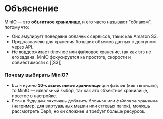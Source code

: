 # Объяснение
MinIO — это **объектное хранилище**, и его часто называют "облаком", потому что:
- Оно эмулирует поведение облачных сервисов, таких как Amazon S3.
- Предназначено для хранения больших объемов данных с доступом через API.
- Не поддерживает блочное или файловое хранение, так как это не его задача. MinIO фокусируется на простоте, скорости и совместимости с [[S3]]
### Почему выбирать MinIO?
- Если нужно **S3-совместимое хранилище** для файлов (как ты писал), то MinIO — идеальный выбор, так как это объектное хранилище, простое в настройке.
- Если в будущем захочешь добавить блочное или файловое хранение (например, для виртуальных машин или сетевых папок), можешь рассмотреть Ceph, но он сложнее и требует больше ресурсов.